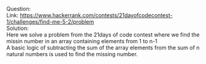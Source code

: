 Question:
</br>
    Link: https://www.hackerrank.com/contests/21dayofcodecontest-1/challenges/find-me-5-2/problem
    </br>
Solution:
    </br>
    Here we solve a problem from the 21days of code contest where we find the missin number in an array containing elements from 1 to n-1
    </br>
    A basic logic of subtracting the sum of the array elements from the sum of n natural numbers is used to find the missing number.